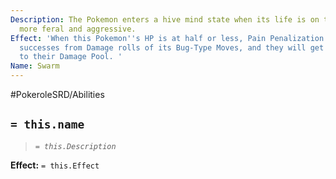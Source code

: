 ```yaml
---
Description: The Pokemon enters a hive mind state when its life is on the line, becoming
  more feral and aggressive.
Effect: 'When this Pokemon''s HP is at half or less, Pain Penalization will not reduce
  successes from Damage rolls of its Bug-Type Moves, and they will get 1 extra die
  to their Damage Pool. '
Name: Swarm
---
```


#PokeroleSRD/Abilities

## `= this.name`

> *`= this.Description`*

**Effect:** `= this.Effect`
